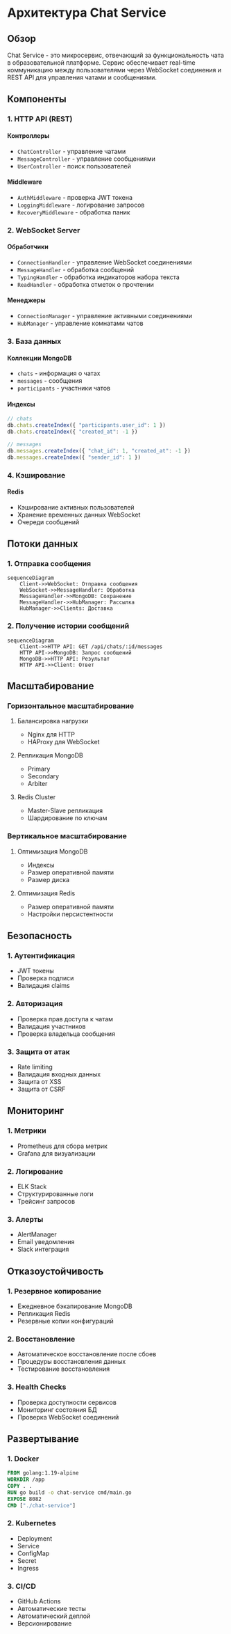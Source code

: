 # Архитектура Chat Service

## Обзор

Chat Service - это микросервис, отвечающий за функциональность чата в образовательной платформе. Сервис обеспечивает real-time коммуникацию между пользователями через WebSocket соединения и REST API для управления чатами и сообщениями.

## Компоненты

### 1. HTTP API (REST)

#### Контроллеры
- `ChatController` - управление чатами
- `MessageController` - управление сообщениями
- `UserController` - поиск пользователей

#### Middleware
- `AuthMiddleware` - проверка JWT токена
- `LoggingMiddleware` - логирование запросов
- `RecoveryMiddleware` - обработка паник

### 2. WebSocket Server

#### Обработчики
- `ConnectionHandler` - управление WebSocket соединениями
- `MessageHandler` - обработка сообщений
- `TypingHandler` - обработка индикаторов набора текста
- `ReadHandler` - обработка отметок о прочтении

#### Менеджеры
- `ConnectionManager` - управление активными соединениями
- `HubManager` - управление комнатами чатов

### 3. База данных

#### Коллекции MongoDB
- `chats` - информация о чатах
- `messages` - сообщения
- `participants` - участники чатов

#### Индексы
```javascript
// chats
db.chats.createIndex({ "participants.user_id": 1 })
db.chats.createIndex({ "created_at": -1 })

// messages
db.messages.createIndex({ "chat_id": 1, "created_at": -1 })
db.messages.createIndex({ "sender_id": 1 })
```

### 4. Кэширование

#### Redis
- Кэширование активных пользователей
- Хранение временных данных WebSocket
- Очереди сообщений

## Потоки данных

### 1. Отправка сообщения

```mermaid
sequenceDiagram
    Client->>WebSocket: Отправка сообщения
    WebSocket->>MessageHandler: Обработка
    MessageHandler->>MongoDB: Сохранение
    MessageHandler->>HubManager: Рассылка
    HubManager->>Clients: Доставка
```

### 2. Получение истории сообщений

```mermaid
sequenceDiagram
    Client->>HTTP API: GET /api/chats/:id/messages
    HTTP API->>MongoDB: Запрос сообщений
    MongoDB->>HTTP API: Результат
    HTTP API->>Client: Ответ
```

## Масштабирование

### Горизонтальное масштабирование

1. Балансировка нагрузки
   - Nginx для HTTP
   - HAProxy для WebSocket

2. Репликация MongoDB
   - Primary
   - Secondary
   - Arbiter

3. Redis Cluster
   - Master-Slave репликация
   - Шардирование по ключам

### Вертикальное масштабирование

1. Оптимизация MongoDB
   - Индексы
   - Размер оперативной памяти
   - Размер диска

2. Оптимизация Redis
   - Размер оперативной памяти
   - Настройки персистентности

## Безопасность

### 1. Аутентификация
- JWT токены
- Проверка подписи
- Валидация claims

### 2. Авторизация
- Проверка прав доступа к чатам
- Валидация участников
- Проверка владельца сообщения

### 3. Защита от атак
- Rate limiting
- Валидация входных данных
- Защита от XSS
- Защита от CSRF

## Мониторинг

### 1. Метрики
- Prometheus для сбора метрик
- Grafana для визуализации

### 2. Логирование
- ELK Stack
- Структурированные логи
- Трейсинг запросов

### 3. Алерты
- AlertManager
- Email уведомления
- Slack интеграция

## Отказоустойчивость

### 1. Резервное копирование
- Ежедневное бэкапирование MongoDB
- Репликация Redis
- Резервные копии конфигураций

### 2. Восстановление
- Автоматическое восстановление после сбоев
- Процедуры восстановления данных
- Тестирование восстановления

### 3. Health Checks
- Проверка доступности сервисов
- Мониторинг состояния БД
- Проверка WebSocket соединений

## Развертывание

### 1. Docker
```dockerfile
FROM golang:1.19-alpine
WORKDIR /app
COPY . .
RUN go build -o chat-service cmd/main.go
EXPOSE 8082
CMD ["./chat-service"]
```

### 2. Kubernetes
- Deployment
- Service
- ConfigMap
- Secret
- Ingress

### 3. CI/CD
- GitHub Actions
- Автоматические тесты
- Автоматический деплой
- Версионирование 